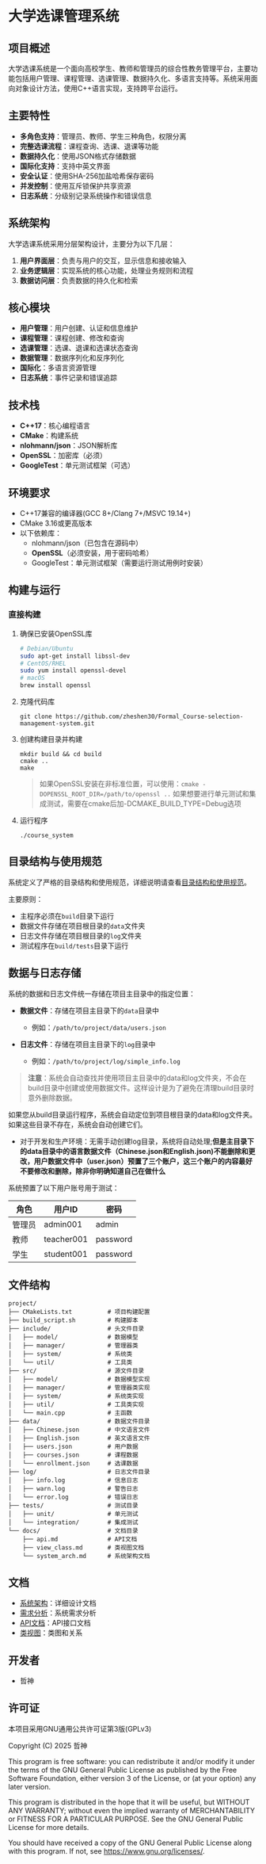 # 大学选课管理系统

## 项目概述

大学选课系统是一个面向高校学生、教师和管理员的综合性教务管理平台，主要功能包括用户管理、课程管理、选课管理、数据持久化、多语言支持等。系统采用面向对象设计方法，使用C++语言实现，支持跨平台运行。

## 主要特性

- **多角色支持**：管理员、教师、学生三种角色，权限分离
- **完整选课流程**：课程查询、选课、退课等功能
- **数据持久化**：使用JSON格式存储数据
- **国际化支持**：支持中英文界面
- **安全认证**：使用SHA-256加盐哈希保存密码
- **并发控制**：使用互斥锁保护共享资源
- **日志系统**：分级别记录系统操作和错误信息

## 系统架构

大学选课系统采用分层架构设计，主要分为以下几层：

1. **用户界面层**：负责与用户的交互，显示信息和接收输入
2. **业务逻辑层**：实现系统的核心功能，处理业务规则和流程
3. **数据访问层**：负责数据的持久化和检索

## 核心模块

- **用户管理**：用户创建、认证和信息维护
- **课程管理**：课程创建、修改和查询
- **选课管理**：选课、退课和选课状态查询
- **数据管理**：数据序列化和反序列化
- **国际化**：多语言资源管理
- **日志系统**：事件记录和错误追踪

## 技术栈

- **C++17**：核心编程语言
- **CMake**：构建系统
- **nlohmann/json**：JSON解析库
- **OpenSSL**：加密库（必须）
- **GoogleTest**：单元测试框架（可选）

## 环境要求

- C++17兼容的编译器(GCC 8+/Clang 7+/MSVC 19.14+)
- CMake 3.16或更高版本
- 以下依赖库：
  - nlohmann/json（已包含在源码中）
  - **OpenSSL**（必须安装，用于密码哈希）
  - GoogleTest：单元测试框架（需要运行测试用例时安装）

## 构建与运行

### 直接构建

1. 确保已安装OpenSSL库

   ```bash
   # Debian/Ubuntu
   sudo apt-get install libssl-dev
   # CentOS/RHEL
   sudo yum install openssl-devel
   # macOS
   brew install openssl
   ```

2. 克隆代码库

   ```
   git clone https://github.com/zheshen30/Formal_Course-selection-management-system.git
   ```

3. 创建构建目录并构建

   ```
   mkdir build && cd build
   cmake ..
   make
   ```

   > 如果OpenSSL安装在非标准位置，可以使用：`cmake -DOPENSSL_ROOT_DIR=/path/to/openssl ..`
   > 如果想要进行单元测试和集成测试，需要在cmake后加-DCMAKE_BUILD_TYPE=Debug选项

4. 运行程序

   ```
   ./course_system
   ```

## 目录结构与使用规范

系统定义了严格的目录结构和使用规范，详细说明请查看[目录结构和使用规范](docs/directory_structure.md)。

主要原则：

- 主程序必须在`build`目录下运行
- 数据文件存储在项目根目录的`data`文件夹
- 日志文件存储在项目根目录的`log`文件夹
- 测试程序在`build/tests`目录下运行

## 数据与日志存储

系统的数据和日志文件统一存储在项目主目录中的指定位置：

- **数据文件**：存储在项目主目录下的`data`目录中
  - 例如：`/path/to/project/data/users.json`

- **日志文件**：存储在项目主目录下的`log`目录中
  - 例如：`/path/to/project/log/simple_info.log`

> **注意**：系统会自动查找并使用项目主目录中的data和log文件夹，不会在build目录中创建或使用数据文件。这样设计是为了避免在清理build目录时意外删除数据。

如果您从build目录运行程序，系统会自动定位到项目根目录的data和log文件夹。如果这些目录不存在，系统会自动创建它们。

- 对于开发和生产环境：无需手动创建log目录，系统将自动处理;**但是主目录下的data目录中的语言数据文件（Chinese.json和English.json)不能删除和更改，用户数据文件中（user.json）预置了三个账户，这三个账户的内容最好不要修改和删除，除非你明确知道自己在做什么**

系统预置了以下用户账号用于测试：

| 角色   | 用户ID     | 密码     |
| ------ | ---------- | -------- |
| 管理员 | admin001   | admin    |
| 教师   | teacher001 | password |
| 学生   | student001 | password |

## 文件结构

```
project/
├── CMakeLists.txt          # 项目构建配置
├── build_script.sh         # 构建脚本
├── include/                # 头文件目录
│   ├── model/              # 数据模型
│   ├── manager/            # 管理器类
│   ├── system/             # 系统类
│   └── util/               # 工具类
├── src/                    # 源文件目录
│   ├── model/              # 数据模型实现
│   ├── manager/            # 管理器类实现
│   ├── system/             # 系统类实现
│   ├── util/               # 工具类实现
│   └── main.cpp            # 主函数
├── data/                   # 数据文件目录
│   ├── Chinese.json        # 中文语言文件
│   ├── English.json        # 英文语言文件
│   ├── users.json          # 用户数据
│   ├── courses.json        # 课程数据
│   └── enrollment.json     # 选课数据
├── log/                    # 日志文件目录
│   ├── info.log            # 信息日志
│   ├── warn.log            # 警告日志
│   └── error.log           # 错误日志
├── tests/                  # 测试目录
│   ├── unit/               # 单元测试
│   └── integration/        # 集成测试
└── docs/                   # 文档目录
    ├── api.md              # API文档
    ├── view_class.md       # 类视图文档
    └── system_arch.md      # 系统架构文档
```

## 文档

- [系统架构](docs/system_arch.md)：详细设计文档
- [需求分析](docs/require.md)：系统需求分析
- [API文档](docs/api.md)：API接口文档
- [类视图](docs/view_class.md)：类图和关系

## 开发者

- 哲神

## 许可证

本项目采用GNU通用公共许可证第3版(GPLv3)

Copyright (C) 2025 哲神

This program is free software: you can redistribute it and/or modify
it under the terms of the GNU General Public License as published by
the Free Software Foundation, either version 3 of the License, or
(at your option) any later version.

This program is distributed in the hope that it will be useful,
but WITHOUT ANY WARRANTY; without even the implied warranty of
MERCHANTABILITY or FITNESS FOR A PARTICULAR PURPOSE.  See the
GNU General Public License for more details.

You should have received a copy of the GNU General Public License
along with this program.  If not, see <https://www.gnu.org/licenses/>.